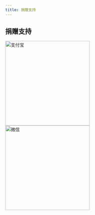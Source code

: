 ```yaml
---
title: 捐赠支持
---
```


## 捐赠支持
<img src="/images/zhifubao.jpg" alt="支付宝" style="width:270px" />
<img src="/images/weixin.png" alt="微信" style="width:270px"/>
